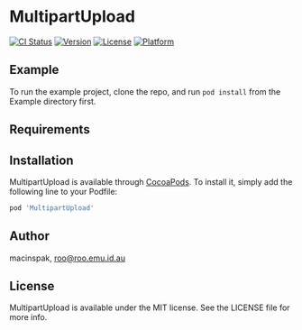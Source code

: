 # MultipartUpload

[![CI Status](http://img.shields.io/travis/macinspak/MultipartUpload.svg?style=flat)](https://travis-ci.org/macinspak/MultipartUpload)
[![Version](https://img.shields.io/cocoapods/v/MultipartUpload.svg?style=flat)](http://cocoapods.org/pods/MultipartUpload)
[![License](https://img.shields.io/cocoapods/l/MultipartUpload.svg?style=flat)](http://cocoapods.org/pods/MultipartUpload)
[![Platform](https://img.shields.io/cocoapods/p/MultipartUpload.svg?style=flat)](http://cocoapods.org/pods/MultipartUpload)

## Example

To run the example project, clone the repo, and run `pod install` from the Example directory first.

## Requirements

## Installation

MultipartUpload is available through [CocoaPods](http://cocoapods.org). To install
it, simply add the following line to your Podfile:

```ruby
pod 'MultipartUpload'
```

## Author

macinspak, roo@roo.emu.id.au

## License

MultipartUpload is available under the MIT license. See the LICENSE file for more info.
